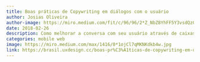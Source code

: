 ```yaml
---
title: Boas práticas de Copywriting em diálogos com o usuário
author: Josias Oliveira
author-image: https://miro.medium.com/fit/c/96/96/2*Z_NbZ8YhFF5Y3vsdQzGIWg.jpeg
date: 2018-02-26
description: Como melhorar a conversa com seu usuário através de caixas de diálogo, modais e outros recursos em produtos digitais
categories: mobile web
image: https://miro.medium.com/max/1416/0*1ojCl7qMKNKdkb4w.jpg
link: https://brasil.uxdesign.cc/boas-pr%C3%A1ticas-de-copywriting-em-di%C3%A1logos-com-o-usu%C3%A1rio-73f02bb5d311
---
```

